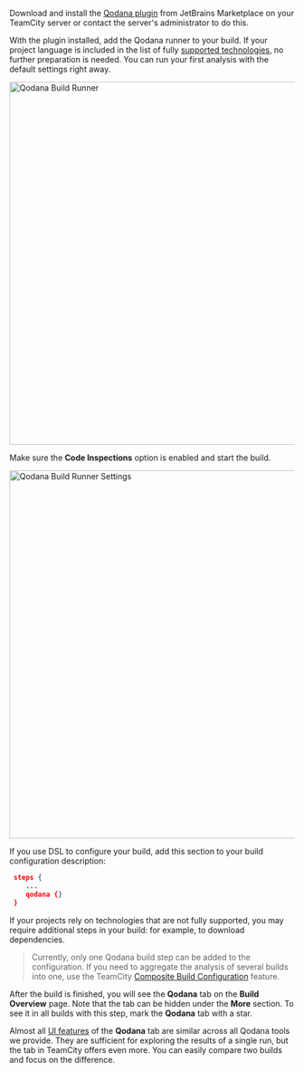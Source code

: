 [//]: # (title: Quick Start Guide)

Download and install the [Qodana plugin](https://plugins.jetbrains.com/plugin/15498-qodana) from JetBrains Marketplace on your TeamCity server or contact the server's administrator to do this.

With the plugin installed, add the Qodana runner to your build. If your project language is included in the list of fully [supported technologies](https://www.jetbrains.com/help/qodana/linters.html), no further preparation is needed. You can run your first analysis with the default settings right away.

<img src="qodana-build-runner.png" width="641" alt="Qodana Build Runner" border-effect="line"/>  

Make sure the **Code Inspections** option is enabled and start the build.

<img src="qodana-build-runner-settings.png" width="650" alt="Qodana Build Runner Settings" border-effect="line"/>


If you use DSL to configure your build, add this section to your build configuration description:

```JSON
 steps {
    ...
    qodana {}
 }    
```

If your projects rely on technologies that are not fully supported, you may require additional steps in your build: for example, to download dependencies.

> Currently, only one Qodana build step can be added to the configuration. If you
need to aggregate the analysis of several builds into one, use the TeamCity [Composite Build Configuration](https://www.jetbrains.com/help/teamcity/composite-build-configuration.html) feature.

[//]: # "todo: remove after aggregation is implemented"

After the build is finished, you will see the **Qodana** tab on the **Build Overview** page. Note that the tab
can be hidden under the **More** section. To see it in all builds with this step, mark the **Qodana** tab with a star.

Almost all [UI features](https://www.jetbrains.com/help/qodana/ui-overview.html) of the **Qodana** tab are similar across all Qodana tools we provide. They are sufficient for exploring the results of a single run, but the tab in TeamCity offers even more. You can easily compare two builds and focus on the difference. 

[//]: # "QD-880: removed because irrelevant: Now, the comparison is limited to a single build configuration, but
we are working on providing the cross-configuration option as well."
